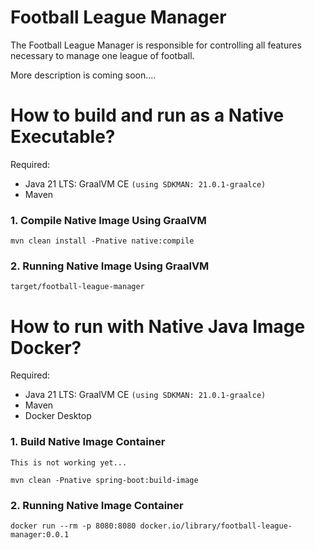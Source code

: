 # Football League Manager
The Football League Manager is responsible for controlling all features necessary to manage one league of football.

More description is coming soon....

# How to build and run as a Native Executable?

Required:
- Java 21 LTS: GraalVM CE `(using SDKMAN: 21.0.1-graalce)`
- Maven

### 1. Compile Native Image Using GraalVM
```shell
mvn clean install -Pnative native:compile
```
### 2. Running Native Image Using GraalVM
```shell
target/football-league-manager
```
# How to run with Native Java Image Docker?

Required:
- Java 21 LTS: GraalVM CE `(using SDKMAN: 21.0.1-graalce)`
- Maven
- Docker Desktop

### 1. Build Native Image Container
`This is not working yet...`
```shell
mvn clean -Pnative spring-boot:build-image
```
### 2. Running Native Image Container
```shell
docker run --rm -p 8080:8080 docker.io/library/football-league-manager:0.0.1
```